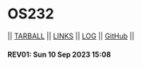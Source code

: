 # OS232

|| [TARBALL](https://os.vlsm.org/Log/daffagrahito.tar.bz2.txt) || [LINKS](links.md) || [LOG](TXT/mylog.txt) || [GitHub](https://github.com/daffagrahito/os232) ||

#### REV01: Sun 10 Sep 2023 15:08
